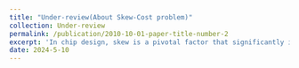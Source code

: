 ```yaml
---
title: "Under-review(About Skew-Cost problem)"
collection: Under-review
permalink: /publication/2010-10-01-paper-title-number-2
excerpt: 'In chip design, skew is a pivotal factor that significantly influences the overall performance for routing. A major challenge is how to achieve an appropriate trade-off between the total wire-length cost and skew...'
date: 2024-5-10
---
```


